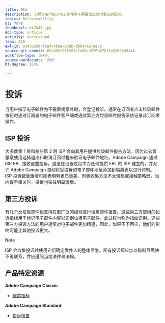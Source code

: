 ```yaml
---
title: 投诉
description: 了解当用户指示电子邮件为不需要或意外时登记的投诉。
topics: Deliverability
kt: 7048
thumbnail: kt7048.jpg
doc-type: article
activity: understand
team: ACS
exl-id: 0343820d-f5af-4b8a-bcab-dbb47ae7aecb
source-git-commit: 68c403f915287e1a50cd276b67b3f48202f45446
workflow-type: tm+mt
source-wordcount: '290'
ht-degree: 100%

---
```


# 投诉

当用户指示电子邮件为不需要或意外时，会登记投诉。通常在订阅者点击垃圾邮件按钮时通过订阅者的电子邮件客户端或通过第三方垃圾邮件报告系统记录此订阅者操作。

## ISP 投诉

大多数第 1 层和某些第 2 层 ISP 会向其用户提供垃圾邮件报告方法，因为过去曾恶意使用选择退出和取消订阅过程来验证电子邮件地址。Adobe Campaign 通过 ISP FBL 接收这些投诉。这是在设置过程中为任何提供 FBL 的 ISP 建立的，并允许 Adobe Campaign 自动将受投诉的电子邮件地址添加到隔离表以进行抑制。ISP 投诉数量激增可能表明列表质量差、列表收集方法不太理想或接触策略弱。当内容不相关时，投诉也往往明显激增。

## 第三方投诉

有几个反垃圾邮件组支持在更广泛的级别进行垃圾邮件报告。这些第三方使用的投诉指标用于标记电子邮件内容以识别垃圾电子邮件。此过程也称为指纹识别。这些第三方投诉方法的用户通常对电子邮件更加精通，因此，如果不予回应，他们的影响可能比其他投诉更大。

>[!NOTE]
>
>ISP 会收集投诉并使用它们确定发件人的整体信誉。所有投诉都应加以抑制且尽快不再联系，并应遵照当地法律和法规。

## 产品特定资源

**Adobe Campaign Classic**

* [跟踪指标](https://experienceleague.adobe.com/docs/campaign-classic/using/reporting/reports-on-deliveries/delivery-reports.html?lang=zh-Hans#tracking-indicators)

**Adobe Campaign Standard**

* [投诉报告](https://experienceleague.adobe.com/docs/campaign-standard/using/reporting/list-of-reports/complaints.html?lang=zh-Hans#reporting)
